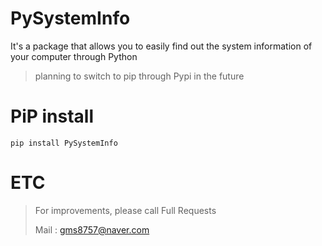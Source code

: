 # PySystemInfo
It's a package that allows you to easily find out the system information of your computer through Python

> planning to switch to pip through Pypi in the future
# PiP install
```
pip install PySystemInfo
```
# ETC
> For improvements, please call Full Requests
> 
> Mail : gms8757@naver.com

